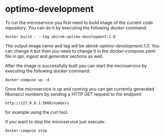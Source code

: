 # optimo-development


To run the microservice you first need to build image of the current code repository.
You can do it by executing the following *docker* command:

`docker build . --tag abirek-optimo-development:1.0`

The output image name and tag will be *abirek-optimo-development:1.0*.
You can change it but then you need to change it in the *docker-compose.yaml* file 
in *api*, *ingest* and *generator* sections as well.

After the image is successfully built you can start the microservice by executing
the following *docker* command:

`docker-compose up -d`

Once the microservice is up and running you can get currently generated fibonacci numbers
by sending a HTTP GET request to the endpoint 

`http://127.0.0.1:5000/numbers`

for example using the *curl* tool.

If you want to stop the microservice just execute:

`docker-compose stop`
